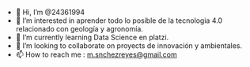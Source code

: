 - 👋 Hi, I’m @24361994
- 👀 I’m interested in  aprender todo lo posible de la tecnologia 4.0 relacionado con geología y agronomía.
- 🌱 I’m currently learning  Data Science en platzi.
- 💞️ I’m looking to collaborate on  proyects de innovación  y ambientales.
- 📫 How to reach me : m.snchezreyes@gmail.com

<!---
24361994/24361994 is a ✨ special ✨ repository because its `README.md` (this file) appears on your GitHub profile.
You can click the Preview link to take a look at your changes.
--->
